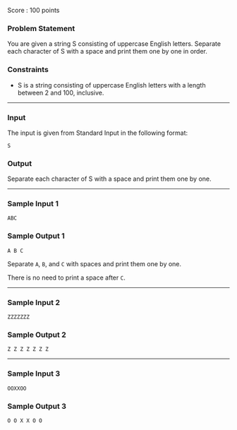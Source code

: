 Score : 100 points

### Problem Statement

You are given a string S consisting of uppercase English letters. Separate each character of S with a space and print them one by one in order.

### Constraints

* S is a string consisting of uppercase English letters with a length between 2 and 100, inclusive.

---

### Input

The input is given from Standard Input in the following format:

```
S
```

### Output

Separate each character of S with a space and print them one by one.

---

### Sample Input 1

```
ABC
```

### Sample Output 1

```
A B C
```

Separate `A`, `B`, and `C` with spaces and print them one by one.

There is no need to print a space after `C`.

---

### Sample Input 2

```
ZZZZZZZ
```

### Sample Output 2

```
Z Z Z Z Z Z Z
```

---

### Sample Input 3

```
OOXXOO
```

### Sample Output 3

```
O O X X O O
```